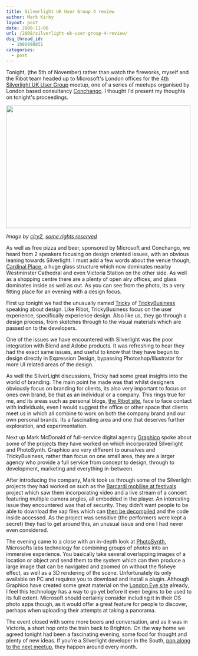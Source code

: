 ```yaml
---
title: Silverlight UK User Group 4 review
author: Mark Kirby
layout: post
date: 2008-11-06
url: /2008/silverlight-uk-user-group-4-review/
dsq_thread_id:
  - 1086898851
categories:
  - post
---
```

Tonight, (the 5th of November) rather than watch the fireworks, myself and the Ribot team headed up to Microsoft's London offices for the [4th Silverlight UK User Group][1] meetup, one of a series of meetups organised by London based consultancy [Conchango][2]. I thought I'd present my thoughts on tonight's proceedings.

<img class="alignnone size-full wp-image-335" title="Cardinal Place, Victoria" src="http://mark-kirby.co.uk/wp-content/uploads/2008/11/2298340325_bc75111a0a.jpg" alt="" width="500" height="333" />

*Image by [clry2][3], [some rights reserved][4]*

As well as free pizza and beer, sponsored by Microsoft and Conchango, we heard from 2 speakers focusing on design oriented issues, with an obvious leaning towards Silverlight. I must add a few words about the venue though, [Cardinal Place][5], a huge glass structure which now dominates nearby Westminster Cathedral and even Victoria Station on the other side. As well as a shopping centre there are a plenty of open airy offices, and glass dominates inside as well as out. As you can see from the photo, its a very fitting place for an evening with a design focus.

First up tonight we had the unusually named [Tricky][6] of [TrickyBusiness][7] speaking about design. Like Ribot, TrickyBusiness focus on the user experience, specifically experience design. Also like us, they go through a design process, from sketches through to the visual materials which are passed on to the developers.

One of the issues we have encountered with Silverlight was the poor integration with Blend and Adobe products. It was refreshing to hear they had the exact same issues, and useful to know that they have begun to design directly in Expression Design, bypassing Photoshop/Illustrator for more UI related areas of the design.

As well the SilverLight discussions, Tricky had some great insights into the world of branding. The main point he made was that whilst designers obviously focus on branding for clients, its also very important to focus on ones own brand, be that as an individual or a company. This rings true for me, and its areas such as personal blogs, [the Ribot site][8], face to face contact with individuals, even I would suggest the office or other space that clients meet us in which all combine to work on both the company brand and our own personal brands. Its a fascinating area and one that deserves further exploration, and experimentation.

Next up Mark McDonald of full-service digital agency [Graphico][9] spoke about some of the projects they have worked on which incorporated Silverlight and PhotoSynth. Graphico are very different to ourselves and TrickyBusiness, rather than focus on one small area, they are a larger agency who provide a full service from concept to design, through to development, marketing and everything in-between.

After introducing the company, Mark took us through some of the Silverlight projects they had worked on such as the [Barcardi mobilise at festivals][10] project which saw them incorporating video and a live stream of a concert featuring multiple camera angles, all embedded in the player. An interesting issue they encountered was that of security. They didn't want people to be able to download the xap files which can [then be decompiled][11] and the code inside accessed. As the project was sensitive (the performers were kept a secret) they had to get around this, an unusual issue and one I had never even considered.

The evening came to a close with an in-depth look at [PhotoSynth][12], Microsofts labs technology for combining groups of photos into an immersive experience. You basically take several overlapping images of a location or object and send them to the system which can then produce a large image that can be navigated and zoomed on without the fisheye effect, as well as a 3D rendering of the scene. Unfortunately its only available on PC and requires you to download and install a plugin. Although Graphico have created some great material on the [London Eye site][13] already, I feel this technology has a way to go yet before it even begins to be used to its full extent. Microsoft should certainly consider including it in their OS photo apps though, as it would offer a great feature for people to discover, perhaps when uploading their attempts at taking a panorama.

The event closed with some more beers and conversation, and as it was in Victoria, a short hop onto the train back to Brighton. On the way home we agreed tonight had been a fascinating evening, some food for thought and plenty of new ideas. If you're a Silverlight developer in the South, [pop along to the next meetup][14], they happen around every month.

 [1]: http://www.conchango.com/events/?article=20081105_silverlight_uk_user_group
 [2]: http://www.conchango.com/
 [3]: http://www.flickr.com/photos/clry2/2298340325/
 [4]: http://creativecommons.org/licenses/by-nc-sa/2.0/deed.en
 [5]: http://www.londontown.com/LondonInformation/Shopping/Cardinal_Place/74f4/
 [6]: http://trickydesigns.spaces.live.com/
 [7]: http://www.trickybusiness.co.uk/
 [8]: http://www.ribot.co.uk/
 [9]: http://www.graphico.co.uk/
 [10]: http://www.graphico.co.uk/CaseStudy.aspx?cid=35
 [11]: http://www.danielmoth.com/Blog/2008/03/decompiling-silverlight-2-apps-enter.html
 [12]: http://livelabs.com/photosynth/
 [13]: http://www.londoneye.com/ExploreTheLondonEye/Photosynth/Synth1/Default.aspx
 [14]: http://www.conchango.com/events/